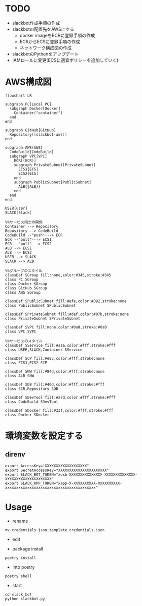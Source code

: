 # TODO

- slackbot作成手順の作成
- slackbotの配置先をAWSにする
  - docker imageをECRに登録手順の作成
  - ECRからECSに登録手順の作成
  - ネットワーク構成図の作成
- slackbotのPythonをアップデート
- IAMロールに変更(ECSに適宜ポリシーを追加していく)


# AWS構成図

```mermaid
flowchart LR

subgraph PC[Local PC]
  subgraph Docker[Docker]
    Container("container")
  end
end

subgraph GitHub[GitHub]
  Repository[(slackbot-aws)]
end

subgraph AWS[AWS]
  CodeBuild[CodeBuild]
  subgraph VPC[VPC]
    ECR[(ECR)]
    subgraph PrivateSubnet[PrivateSubnet]
      ECS1[ECS]
      ECS2[ECS]
    end
    subgraph PublicSubnet[PublicSubnet]
      ALB{{ALB}}
    end
  end
end

USER[user]
SLACK[Slack]

%%サービス同士の関係
Container --> Repository
Repository --> CodeBuild
CodeBuild --"push"---> ECR
ECR --"pull"---> ECS1
ECR --"pull"---> ECS2
ALB --> ECS1
ALB --> ECS2
USER --> SLACK
SLACK --> ALB

%%グループのスタイル
classDef SGroup fill:none,color:#345,stroke:#345
class PC SGroup
class Docker SGroup
class GitHub SGroup
class AWS SGroup

classDef SPublicSubnet fill:#efe,color:#092,stroke:none
class PublicSubnet SPublicSubnet

classDef SPrivateSubnet fill:#def,color:#07b,stroke:none
class PrivateSubnet SPrivateSubnet

classDef SVPC fill:none,color:#0a0,stroke:#0a0
class VPC SVPC

%%サービスのスタイル
classDef SService fill:#aaa,color:#fff,stroke:#fff
class USER,SLACK,Container SService

classDef SCP fill:#e83,color:#fff,stroke:none
class ECS1,ECS2 SCP

classDef SNW fill:#84d,color:#fff,stroke:none
class ALB SNW

classDef SDB fill:#46d,color:#fff,stroke:#fff
class ECR,Repository SDB

classDef SDevTool fill:#a7d,color:#fff,stroke:#fff
class CodeBuild SDevTool

classDef SDocker fill:#33f,color:#fff,stroke:#fff
class Docker SDocker

```



# 環境変数を設定する
## direnv
```
export AccessKey="XXXXXXXXXXXXXXXXXXX"
export SecretAccessKey="XXXXXXXXXXXXXXXXXXXXXX"
export SLACK_BOT_TOKEN="xoxb-XXXXXXXXXXXXXXX-XXXXXXXXXXXXXX-XXXXXXXXXXXXXXXXXXXXX"
export SLACK_APP_TOKEN="xapp-X-XXXXXXXXXX-XXXXXXXXXX-xxxxxxxxxxxxxxxxxxxxxxxxxxxxxxxxxxxxxxxxx"
```

# Usage
- rename
```
mv credentials.json.template credentials.json
```
- edit


- package install
```
poetry install
```
- Into poetry
```
poetry shell
```
- start
```
cd slack_bot
python slackbot.py
```
